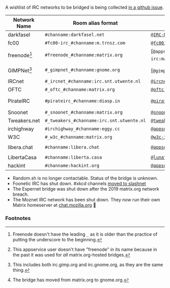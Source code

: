 A wishlist of IRC networks to be bridged is being collected [in a github issue](https://github.com/matrix-org/matrix-appservice-irc/issues/208).

| Network Name | Room alias format                         | Appservice user                    | Room for Support               | Operator                                  |
|--------------|-------------------------------------------|------------------------------------|--------------------------------|-------------------------------------------|
| darkfasel    | `#channame:darkfasel.net`                 | [`@IRC-Darkfasel:darkfasel.net`]   | [`#darkfasel:darkfasel.net`]   | [darkfasel](https://www.darkfasel.net/)   |
| fc00         | `#fc00-irc_#channame:m.trnsz.com`         | [`@fc00ircmtx:m.trnsz.com`]        | None                           |                                           |
| freenode[^1] | `#freenode_#channame:matrix.org`          | [`@appservice-irc:matrix.org`][^2] | [`#irc:matrix.org`]            | [Matrix.org]                              |
| GIMPNet[^3]  | `#_gimpnet_#channame:gnome.org`           | [`@gimpnet-irc:gnome.org`][^4]     | [`#irc:matrix.org`]            | [Matrix.org] / [Gnome.org]                |
| IRCnet       | `#_ircnet_#channame:irc.snt.utwente.nl`   | [`@ircnet:irc.snt.utwente.nl`]     | [`#ircnet:utwente.io`]         | [SNT]                                     |
| OFTC         | `#_oftc_#channame:matrix.org`             | [`@oftc-irc:matrix.org`]           | [`#irc:matrix.org`]            | [Matrix.org]                              |
| PirateIRC    | `#pirateirc_#channame:diasp.in`           | [`@pirateirc:diasp.in`]            | [`#diasp.in:diasp.in`]         | [Indian Pirates](https://pirates.org.in/) |
| Snoonet      | `#_snoonet_#channame:matrix.org`          | [`@snoonet-irc:matrix.org`]        | [`#irc:matrix.org`]            | [Matrix.org]                              |
| Tweakers.net | `#_tweakers_#channame:irc.snt.utwente.nl` | [`@tweakers:irc.snt.utwente.nl`]   | [`#tweakers-irc:utwente.io`]   | [SNT]                                     |
| irchighway   | `#irchighway_#channame:eggy.cc`           | [`@appservice-irc:eggy.cc`]        | [`#eggster:eggy.cc`]           | [Eggy](http://eggy.cc/)                   |
| W3C          | `#_w3c_#channame:matrix.org`              | [`@w3c-irc:matrix.org`]            | [`#irc:matrix.org`]            | [Matrix.org]                              |
| libera.chat  | `#channame:libera.chat`                   | [`@appservice:libera.chat`]        | [`#libera-matrix:libera.chat`] | [Matrix.org]                              |
| LibertaCasa  | `#channame:liberta.casa`                  | [`@lunatic:liberta.casa`]          | [`#help:liberta.casa`]         | [LibertaCasa](https://liberta.casa)
| hackint      | `#channame:hackint.org`                   | [`@appservice-irc:hackint.org`]    | [`#hackint:hackint.org`]       | [hackint](https://hackint.org/)

[`@IRC-Darkfasel:darkfasel.net`]: https://matrix.to/#/@IRC-Darkfasel:darkfasel.net
[`@fc00ircmtx:m.trnsz.com`]: https://matrix.to/#/@fc00ircmtx:m.trnsz.com
[`@appservice-irc:matrix.org`]: https://matrix.to/#/@appservice-irc:matrix.org
[`@gimpnet-irc:gnome.org`]: https://matrix.to/#/@gimpnet-irc:gnome.org
[`@ircnet:irc.snt.utwente.nl`]: https://matrix.to/#/@ircnet:irc.snt.utwente.nl
[`@oftc-irc:matrix.org`]: https://matrix.to/#/@oftc-irc:matrix.org
[`@pirateirc:diasp.in`]: https://matrix.to/#/@pirateirc:diasp.in
[`@snoonet-irc:matrix.org`]: https://matrix.to/#/@snoonet-irc:matrix.org
[`@tweakers:irc.snt.utwente.nl`]: https://matrix.to/#/@tweakers:irc.snt.utwente.nl
[`@appservice-irc:eggy.cc`]: https://matrix.to/#/@appservice-irc:eggy.cc
[`@w3c-irc:matrix.org`]: https://matrix.to/#/@w3c-irc:matrix.org
[`@appservice:libera.chat`]: https://matrix.to/#/@appservice:libera.chat
[`@lunatic:liberta.casa`]: https://matrix.to/#/@lunatic:liberta.casa
[`@appservice-irc:hackint.org`]: https://matrix.to/#/@appservice-irc:hackint.org

[`#irc:matrix.org`]: https://matrix.to/#/%23irc:matrix.org
[`#darkfasel:darkfasel.net`]: https://matrix.to/#/%23darkfasel:darkfasel.net
[`#ircnet:utwente.io`]: https://matrix.to/#/%23ircnet:utwente.io
[`#diasp.in:diasp.in`]: https://matrix.to/#/%23diasp.in:diasp.in
[`#tweakers-irc:utwente.io`]: https://matrix.to/#/%23tweakers-irc:utwente.io
[`#eggster:eggy.cc`]: https://matrix.to/#/%23eggster:eggy.cc
[`#libera-matrix:libera.chat`]: https://matrix.to/#/%23libera-matrix:libera.chat
[`#help:liberta.casa`]: https://matrix.to/#/%23help:liberta.casa
[`#hackint:hackint.org`]: https://matrix.to/#/%23hackint:hackint.org

[Matrix.org]: https://matrix.org/
[Gnome.org]: https://gnome.org/
[SNT]: https://snt.utwente.nl/en/

* Random.sh is no longer contactable. Status of the bridge is unknown.
* Foonetic IRC has shut down. #xkcd channels [moved to slashnet](https://web.archive.org/web/20190824061533/http://wiki.xkcd.com/irc/Main_Page#Channel_Migration)
* The Espernet bridge was shut down after the 2019 matrix.org network breach.
* The Moznet IRC network has been shut down. They now run their own Matrix homeserver at [chat.mozilla.org](https://chat.mozilla.org/) 🎉

### Footnotes

[^1]: Freenode doesn't have the leading `_` as it is older than the practice of putting the underscore to the beginning.

[^2]: This appservice user doesn't have "freenode" in its name because in the past it was used for _all_ matrix.org-hosted bridges.

[^3]: This includes both irc.gimp.org and irc.gnome.org, as they are the same thing.

[^4]: The bridge has moved from matrix.org to gnome.org.
